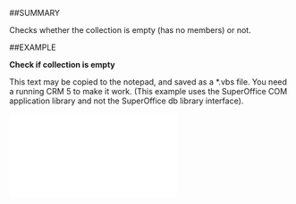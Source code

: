 

##SUMMARY


Checks whether the collection is empty (has no members) or not.



##EXAMPLE

**Check if collection is empty**

This text may be copied to the notepad, and saved as a *.vbs file. You need a running CRM 5 to make it work. (This example uses the SuperOffice COM application library and not the SuperOffice db library interface).

![](../../Examples/vbs/IListTextHeadings.Empty.vbs.txt)





